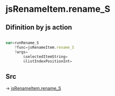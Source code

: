 # jsRenameItem.rename_S

## Difinition by js action

```js.js

var=runRename_S
	?func=jsRenameItem.rename_S
	?args=
		&selectedItemString=
		&listIndexPositionInt=
```

## Src

-> [jsRenameItem.rename_S](https://github.com/puutaro/CommandClick/blob/master/app/src/main/java/com/puutaro/commandclick/fragment_lib/terminal_fragment/js_interface/list_index/JsRenameItem.kt#L26)



